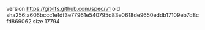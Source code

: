 version https://git-lfs.github.com/spec/v1
oid sha256:a606bccc1e1df3e77961e540795d83e0618de9650eddb17109eb7d8cfd869062
size 17794
